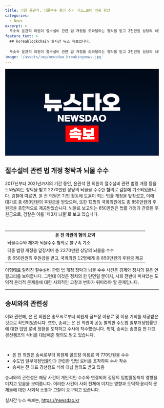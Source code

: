 ```yaml
---
title: 의원 윤관석, 뇌물수수 혐의 추가 기소…로비 의혹 확산
categories:
  - News
excerpt: >
  무소속 윤관석 의원이 절수설비 관련 법 개정을 도와달라는 청탁을 받고 2천만원 상당의 뇌물을 수수하여 논란이 되고 있다. 검찰은 윤 의원을 뇌물수수와 제3자 뇌물수수 혐의로 기소했으며, 관련하여 후원금을 받거나 골프장 접대를 받은 혐의도 조사 중이다. 이에 대해 검찰은 입법 로비를 위해 뇌물을 수수한 혐의를 철저히 수사할 예정이라고 밝혔다. 윤 전 의원은 이번 사건과 관련해 민주당 전당대회에서도 돈봉투 의혹으로 1심에서 징역 2년을 선고받았고, 추가 수사 후 기소 여부를 결정할 예정이다.
feature_text: >
  ## koreablockchain 실시간 뉴스 속보입니다.

  무소속 윤관석 의원이 절수설비 관련 법 개정을 도와달라는 청탁을 받고 2천만원 상당의 뇌물을 수수하여 논란이 되고 있다. 검찰은 윤 의원을 뇌물수수와 제3자 뇌물수수 혐의로 기소했으며, 관련하여 후원금을 받거나 골프장 접대를 받은 혐의도 조사 중이다. 이에 대해 검찰은 입법 로비를 위해 뇌물을 수수한 혐의를 철저히 수사할 예정이라고 밝혔다. 윤 전 의원은 이번 사건과 관련해 민주당 전당대회에서도 돈봉투 의혹으로 1심에서 징역 2년을 선고받았고, 추가 수사 후 기소 여부를 결정할 예정이다.
image: '/assets/img/newsdao_breakingnews.jpg'
---
```


<p><img src="/assets/img/newsdao_breakingnews.jpg" alt="koreablockchain 속보" /></p>

<h2 data-ke-size="size26">절수설비 관련 법 개정 청탁과 뇌물 수수</h2>

<p data-ke-size="size16">2017년부터 2021년까지의 기간 동안, 윤관석 전 의원이 절수설비 관련 법령 개정 등을 도와달라는 청탁을 받고 2270만원 상당의 뇌물을 수수한 혐의로 검찰에 기소되었습니다. 검찰에 따르면, 윤 전 의원은 기업 활동에 도움이 되는 법률 개정을 앞장섰고, 이에 대가로 총 650만원의 후원금을 받았으며, 또한 12명의 국회의원에도 총 850만원의 후원금을 총합적으로 제공받았습니다. 뇌물로 보고되는 650만원은 법률 개정과 관련된 후원금으로, 검찰은 이를 '제3자 뇌물'로 보고 있습니다.</p>

<p><br></p>

<table>
  <tr>
    <td style="text-align: center; height: 17px;"><b>윤 전 의원의 혐의 요약</b></td>
  </tr>
  <tr>
    <td>뇌물수수와 제3자 뇌물수수 혐의로 불구속 기소</td>
  </tr>
  <tr>
    <td>각종 법령 개정을 앞장서며 총 2270만원 상당의 뇌물을 수수</td>
  </tr>
  <tr>
    <td>총 650만원의 후원금을 받고, 국회의원 12명에게 총 850만원의 후원금 제공</td>
  </tr>
</table>

<p data-ke-size="size16">이형태로 알려진 절수설비 관련 법 개정 청탁과 뇌물 수수 사건은 경제와 정치의 깊은 연결고리를 보여줍니다. 그런데 이것은 정치의 한 단면일 뿐이지, 사회 전반에 퍼져있는 도덕적 윤리적 문제들에 대한 사회적인 고찰과 변화가 뒤따라야 할 문제입니다.</p>

<hr>

<h2 data-ke-size="size26">송씨와의 관련성</h2>

<p data-ke-size="size16">이와 관련해, 윤 전 의원은 송모씨로부터 회원제 골프장 이용료 및 이용 기회를 제공받은 것으로 확인되었습니다. 또한, 송씨는 윤 전 의원이 공동 발의한 수도법 일부개정법률안에 대한 입법 로비 정황을 포착하고 수사에 착수했습니다. 특히, 송씨는 송영길 전 대표 경선캠프의 식비를 대납해준 혐의도 받고 있습니다.</p>

<p><br></p>

<ul>
  <li>윤 전 의원은 송씨로부터 회원제 골프장 이용료 약 770만원을 수수</li>
  <li>수도법 일부개정법률안과 관련한 입법 로비를 포착하여 수사 착수</li>
  <li>송씨는 전 대표 경선캠프 식비 대납 혐의도 받고 있음</li>
</ul>

<p data-ke-size="size16">송씨와의 관련성은 해당 사건이 개인적인 수수와 연결되어 정당의 입법활동까지 영향을 미치고 있음을 보여줍니다. 이러한 사건이 사회 전체에 미치는 영향과 도덕적·윤리적 문제들에 대한 사회적 소통과 고찰이 요구되고 있습니다.</p>
실시간 뉴스 속보는, <a href="https://newsdao.kr" rel="dofollow">https://newsdao.kr</a>


